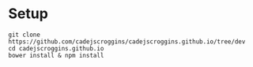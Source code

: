 Setup
=====

``` shell
git clone https://github.com/cadejscroggins/cadejscroggins.github.io/tree/dev
cd cadejscroggins.github.io
bower install & npm install
```
